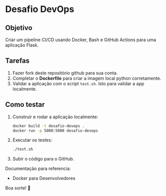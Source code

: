 # Desafio DevOps

## Objetivo
Criar um pipeline CI/CD usando Docker, Bash e GitHub Actions para uma aplicação Flask.

## Tarefas
1. Fazer fork deste repositório github para sua conta.
1. Completar o **Dockerfile** para criar a imagem local python corretamente.
1. Validar a aplicação com o script `test.sh`. Isto para validar a app localmente.

## Como testar
1. Construir e rodar a aplicação localmente:
   ```bash
   docker build -t desafio-devops .
   docker run -p 5000:5000 desafio-devops
   ```
2. Executar os testes:
   ```bash
   ./test.sh
   ```
3. Subir o código para o GitHub.

Documentação para referencia:
- Docker para Desenvolvedores

Boa sorte! 🚀
